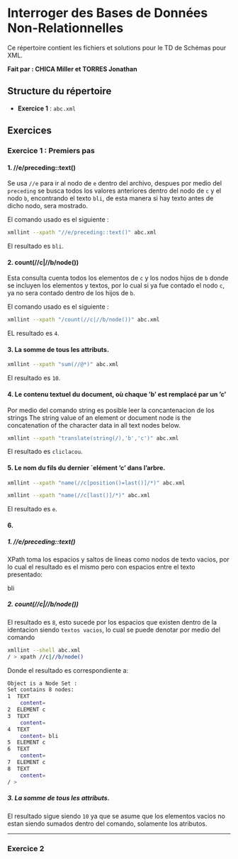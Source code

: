 # Interroger des Bases de Données Non-Relationnelles

Ce répertoire contient les fichiers et solutions pour le TD de Schémas pour XML.

**Fait par : CHICA Miller et TORRES Jonathan**


## Structure du répertoire

- **Exercice 1** : `abc.xml`

## Exercices

### Exercice 1 : Premiers pas

#### 1. //e/preceding::text()
Se usa `//e` para ir al nodo de `e` dentro del archivo, despues por medio del `preceding` se busca todos los valores anteriores dentro del nodo de `c` y el nodo `b`, encontrando el texto `bli`, de esta manera si hay texto antes de dicho nodo, sera mostrado.

El comando usado es el siguiente :

```bash
xmllint --xpath "//e/preceding::text()" abc.xml
```

El resultado es `bli`.

#### 2. count(//c|//b/node())
Esta consulta cuenta todos los elementos de `c` y los nodos hijos de `b` donde se incluyen los elementos y textos, por lo cual si ya fue contado el nodo `c`, ya no sera contado dentro de los hijos de `b`.

El comando usado es el siguiente :

```bash
xmllint --xpath "/count(//c|//b/node())" abc.xml
```

EL resultado es `4`.

#### 3. La somme de tous les attributs.

```bash
xmllint --xpath "sum(//@*)" abc.xml
```
El resultado es `10`.

#### 4. Le contenu textuel du document, où chaque ’b’ est remplacé par un ’c’
Por medio del comando string es posible leer la concantenacion de los strings The string value of an element or document node is the concatenation of
the character data in all text nodes below.

```bash
xmllint --xpath "translate(string(/),'b','c')" abc.xml
```
El resultado es `cliclacou`.

#### 5. Le nom du fils du dernier ´elément ’c’ dans l’arbre.

```bash
xmllint --xpath "name(//c[position()=last()]/*)" abc.xml
```

```bash
xmllint --xpath "name(//c[last()]/*)" abc.xml
```
El resultado es `e`.

#### 6. 

##### 1. //e/preceding::text()
XPath toma los espacios y saltos de lineas como nodos de texto vacios, por lo cual el resultado es el mismo pero con espacios entre el texto presentado:

  bli
  
##### 2. count(//c|//b/node())
El resultado es `8`, esto sucede por los espacios que existen dentro de la identacion siendo `textos vacios`, lo cual se puede denotar por medio del comando

```bash
xmllint --shell abc.xml 
/ > xpath //c|//b/node()
```

Donde el resultado es correspondiente a:
```bash
Object is a Node Set :
Set contains 8 nodes:
1  TEXT
    content= 
2  ELEMENT c
3  TEXT
    content= 
4  TEXT
    content= bli 
5  ELEMENT c
6  TEXT
    content= 
7  ELEMENT c
8  TEXT
    content= 
/ > 
```
##### 3. La somme de tous les attributs.
El resultado sigue siendo `10` ya que se asume que los elementos vacios no estan siendo sumados dentro del comando, solamente los atributos.

---


### Exercice 2
